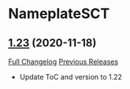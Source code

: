# NameplateSCT

## [1.23](https://github.com/Justw8/NameplateSCT/tree/1.23) (2020-11-18)
[Full Changelog](https://github.com/Justw8/NameplateSCT/compare/1.21...1.23) [Previous Releases](https://github.com/Justw8/NameplateSCT/releases)

- Update ToC and version to 1.22  
